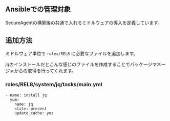 # 

## Ansibleでの管理対象

SecureAgentの構築後の共通で入れるミドルウェアの導入を定義しています。

## 追加方法

ミドルウェア単位で `roles/REL8` に必要なファイルを追加します。

jqのインストールだとこんな感じのファイルを作成することでパッケージマネージャからの取得を行ってくれます。

### roles/REL8/system/jq/tasks/main.yml

```
- name: install jq
  yum:
    name: jq
    state: present
    update_cache: yes
```